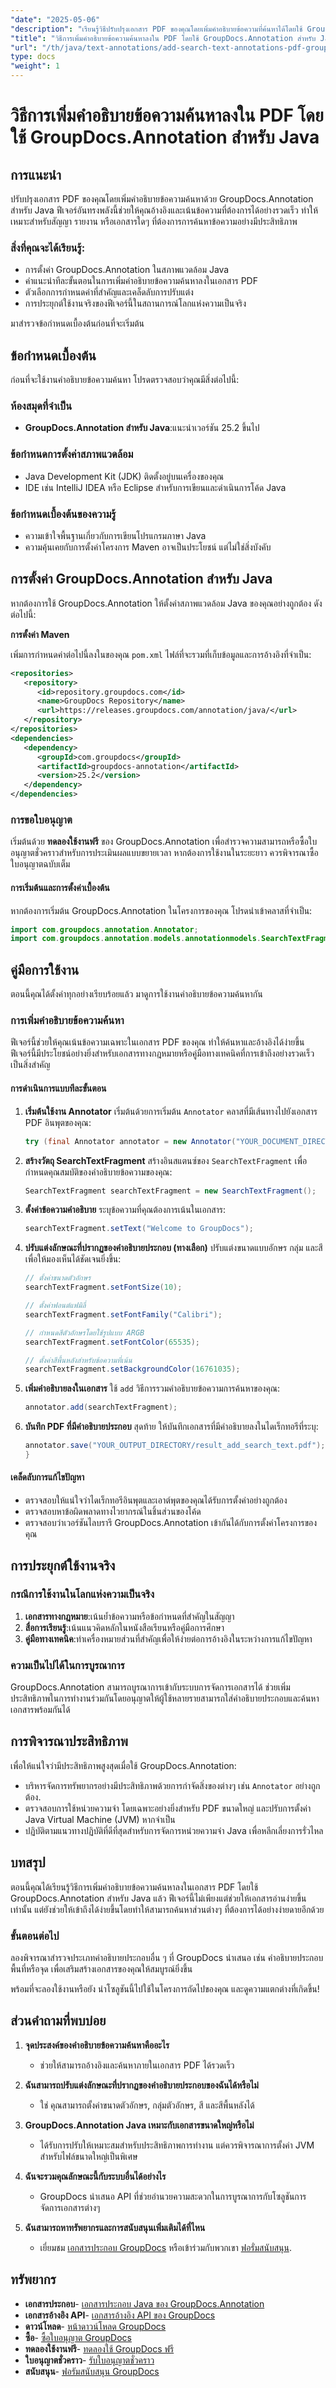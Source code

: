 ```yaml
---
"date": "2025-05-06"
"description": "เรียนรู้วิธีปรับปรุงเอกสาร PDF ของคุณโดยเพิ่มคำอธิบายข้อความที่ค้นหาได้โดยใช้ GroupDocs.Annotation สำหรับ Java คู่มือนี้ประกอบด้วยคำแนะนำทีละขั้นตอนและเคล็ดลับที่เป็นประโยชน์"
"title": "วิธีการเพิ่มคำอธิบายข้อความค้นหาลงใน PDF โดยใช้ GroupDocs.Annotation สำหรับ Java"
"url": "/th/java/text-annotations/add-search-text-annotations-pdf-groupdocs-java/"
type: docs
"weight": 1
---
```


# วิธีการเพิ่มคำอธิบายข้อความค้นหาลงใน PDF โดยใช้ GroupDocs.Annotation สำหรับ Java

## การแนะนำ

ปรับปรุงเอกสาร PDF ของคุณโดยเพิ่มคำอธิบายข้อความค้นหาด้วย GroupDocs.Annotation สำหรับ Java ฟีเจอร์อันทรงพลังนี้ช่วยให้คุณอ้างอิงและเน้นข้อความที่ต้องการได้อย่างรวดเร็ว ทำให้เหมาะสำหรับสัญญา รายงาน หรือเอกสารใดๆ ที่ต้องการการค้นหาข้อความอย่างมีประสิทธิภาพ

### สิ่งที่คุณจะได้เรียนรู้:
- การตั้งค่า GroupDocs.Annotation ในสภาพแวดล้อม Java
- คำแนะนำทีละขั้นตอนในการเพิ่มคำอธิบายข้อความค้นหาลงในเอกสาร PDF
- ตัวเลือกการกำหนดค่าที่สำคัญและเคล็ดลับการปรับแต่ง
- การประยุกต์ใช้งานจริงของฟีเจอร์นี้ในสถานการณ์โลกแห่งความเป็นจริง

มาสำรวจข้อกำหนดเบื้องต้นก่อนที่จะเริ่มต้น

## ข้อกำหนดเบื้องต้น

ก่อนที่จะใช้งานคำอธิบายข้อความค้นหา โปรดตรวจสอบว่าคุณมีสิ่งต่อไปนี้:

### ห้องสมุดที่จำเป็น
- **GroupDocs.Annotation สำหรับ Java**:แนะนำเวอร์ชัน 25.2 ขึ้นไป
  
### ข้อกำหนดการตั้งค่าสภาพแวดล้อม
- Java Development Kit (JDK) ติดตั้งอยู่บนเครื่องของคุณ
- IDE เช่น IntelliJ IDEA หรือ Eclipse สำหรับการเขียนและดำเนินการโค้ด Java

### ข้อกำหนดเบื้องต้นของความรู้
- ความเข้าใจพื้นฐานเกี่ยวกับการเขียนโปรแกรมภาษา Java
- ความคุ้นเคยกับการตั้งค่าโครงการ Maven อาจเป็นประโยชน์ แต่ไม่ใช่สิ่งบังคับ

## การตั้งค่า GroupDocs.Annotation สำหรับ Java

หากต้องการใช้ GroupDocs.Annotation ให้ตั้งค่าสภาพแวดล้อม Java ของคุณอย่างถูกต้อง ดังต่อไปนี้:

**การตั้งค่า Maven**

เพิ่มการกำหนดค่าต่อไปนี้ลงในของคุณ `pom.xml` ไฟล์ที่จะรวมที่เก็บข้อมูลและการอ้างอิงที่จำเป็น:

```xml
<repositories>
   <repository>
      <id>repository.groupdocs.com</id>
      <name>GroupDocs Repository</name>
      <url>https://releases.groupdocs.com/annotation/java/</url>
   </repository>
</repositories>
<dependencies>
   <dependency>
      <groupId>com.groupdocs</groupId>
      <artifactId>groupdocs-annotation</artifactId>
      <version>25.2</version>
   </dependency>
</dependencies>
```

### การขอใบอนุญาต
เริ่มต้นด้วย **ทดลองใช้งานฟรี** ของ GroupDocs.Annotation เพื่อสำรวจความสามารถหรือซื้อใบอนุญาตชั่วคราวสำหรับการประเมินผลแบบขยายเวลา หากต้องการใช้งานในระยะยาว ควรพิจารณาซื้อใบอนุญาตฉบับเต็ม

#### การเริ่มต้นและการตั้งค่าเบื้องต้น

หากต้องการเริ่มต้น GroupDocs.Annotation ในโครงการของคุณ โปรดนำเข้าคลาสที่จำเป็น:

```java
import com.groupdocs.annotation.Annotator;
import com.groupdocs.annotation.models.annotationmodels.SearchTextFragment;
```

## คู่มือการใช้งาน

ตอนนี้คุณได้ตั้งค่าทุกอย่างเรียบร้อยแล้ว มาดูการใช้งานคำอธิบายข้อความค้นหากัน

### การเพิ่มคำอธิบายข้อความค้นหา

ฟีเจอร์นี้ช่วยให้คุณเน้นข้อความเฉพาะในเอกสาร PDF ของคุณ ทำให้ค้นหาและอ้างอิงได้ง่ายขึ้น ฟีเจอร์นี้มีประโยชน์อย่างยิ่งสำหรับเอกสารทางกฎหมายหรือคู่มือทางเทคนิคที่การเข้าถึงอย่างรวดเร็วเป็นสิ่งสำคัญ

#### การดำเนินการแบบทีละขั้นตอน

1. **เริ่มต้นใช้งาน Annotator**
   เริ่มต้นด้วยการเริ่มต้น `Annotator` คลาสที่มีเส้นทางไปยังเอกสาร PDF อินพุตของคุณ:
   
   ```java
   try (final Annotator annotator = new Annotator("YOUR_DOCUMENT_DIRECTORY/input.pdf")) {
   ```

2. **สร้างวัตถุ SearchTextFragment**
   สร้างอินสแตนซ์ของ `SearchTextFragment` เพื่อกำหนดคุณสมบัติของคำอธิบายข้อความของคุณ:
   
   ```java
   SearchTextFragment searchTextFragment = new SearchTextFragment();
   ```

3. **ตั้งค่าข้อความคำอธิบาย**
   ระบุข้อความที่คุณต้องการเน้นในเอกสาร:
   
   ```java
   searchTextFragment.setText("Welcome to GroupDocs");
   ```

4. **ปรับแต่งลักษณะที่ปรากฏของคำอธิบายประกอบ (ทางเลือก)**
   ปรับแต่งขนาดแบบอักษร กลุ่ม และสีเพื่อให้มองเห็นได้ชัดเจนยิ่งขึ้น:
   
   ```java
   // ตั้งค่าขนาดตัวอักษร
   searchTextFragment.setFontSize(10);

   // ตั้งค่าฟอนต์แฟมิลี่
   searchTextFragment.setFontFamily("Calibri");

   // กำหนดสีตัวอักษรโดยใช้รูปแบบ ARGB
   searchTextFragment.setFontColor(65535); 

   // ตั้งค่าสีพื้นหลังสำหรับข้อความที่เน้น
   searchTextFragment.setBackgroundColor(16761035);
   ```

5. **เพิ่มคำอธิบายลงในเอกสาร**
   ใช้ `add` วิธีการรวมคำอธิบายข้อความการค้นหาของคุณ:
   
   ```java
   annotator.add(searchTextFragment);
   ```

6. **บันทึก PDF ที่มีคำอธิบายประกอบ**
   สุดท้าย ให้บันทึกเอกสารที่มีคำอธิบายลงในไดเร็กทอรีที่ระบุ:
   
   ```java
   annotator.save("YOUR_OUTPUT_DIRECTORY/result_add_search_text.pdf");
   }
   ```

#### เคล็ดลับการแก้ไขปัญหา
- ตรวจสอบให้แน่ใจว่าไดเร็กทอรีอินพุตและเอาต์พุตของคุณได้รับการตั้งค่าอย่างถูกต้อง
- ตรวจสอบหาข้อผิดพลาดทางไวยากรณ์ในชิ้นส่วนของโค้ด
- ตรวจสอบว่าเวอร์ชันไลบรารี GroupDocs.Annotation เข้ากันได้กับการตั้งค่าโครงการของคุณ

## การประยุกต์ใช้งานจริง

### กรณีการใช้งานในโลกแห่งความเป็นจริง
1. **เอกสารทางกฎหมาย**:เน้นย้ำข้อความหรือข้อกำหนดที่สำคัญในสัญญา
2. **สื่อการเรียนรู้**:เน้นแนวคิดหลักในหนังสือเรียนหรือคู่มือการศึกษา
3. **คู่มือทางเทคนิค**:ทำเครื่องหมายส่วนที่สำคัญเพื่อให้ง่ายต่อการอ้างอิงในระหว่างการแก้ไขปัญหา

### ความเป็นไปได้ในการบูรณาการ
GroupDocs.Annotation สามารถบูรณาการเข้ากับระบบการจัดการเอกสารได้ ช่วยเพิ่มประสิทธิภาพในการทำงานร่วมกันโดยอนุญาตให้ผู้ใช้หลายรายสามารถใส่คำอธิบายประกอบและค้นหาเอกสารพร้อมกันได้

## การพิจารณาประสิทธิภาพ
เพื่อให้แน่ใจว่ามีประสิทธิภาพสูงสุดเมื่อใช้ GroupDocs.Annotation:
- บริหารจัดการทรัพยากรอย่างมีประสิทธิภาพด้วยการกำจัดสิ่งของต่างๆ เช่น `Annotator` อย่างถูกต้อง.
- ตรวจสอบการใช้หน่วยความจำ โดยเฉพาะอย่างยิ่งสำหรับ PDF ขนาดใหญ่ และปรับการตั้งค่า Java Virtual Machine (JVM) หากจำเป็น
- ปฏิบัติตามแนวทางปฏิบัติที่ดีที่สุดสำหรับการจัดการหน่วยความจำ Java เพื่อหลีกเลี่ยงการรั่วไหล

## บทสรุป

ตอนนี้คุณได้เรียนรู้วิธีการเพิ่มคำอธิบายข้อความค้นหาลงในเอกสาร PDF โดยใช้ GroupDocs.Annotation สำหรับ Java แล้ว ฟีเจอร์นี้ไม่เพียงแต่ช่วยให้เอกสารอ่านง่ายขึ้นเท่านั้น แต่ยังช่วยให้เข้าถึงได้ง่ายขึ้นโดยทำให้สามารถค้นหาส่วนต่างๆ ที่ต้องการได้อย่างง่ายดายอีกด้วย

### ขั้นตอนต่อไป
ลองพิจารณาสำรวจประเภทคำอธิบายประกอบอื่น ๆ ที่ GroupDocs นำเสนอ เช่น คำอธิบายประกอบพื้นที่หรือจุด เพื่อเสริมสร้างเอกสารของคุณให้สมบูรณ์ยิ่งขึ้น

พร้อมที่จะลองใช้งานหรือยัง นำโซลูชันนี้ไปใช้ในโครงการถัดไปของคุณ และดูความแตกต่างที่เกิดขึ้น!

## ส่วนคำถามที่พบบ่อย

1. **จุดประสงค์ของคำอธิบายข้อความค้นหาคืออะไร**
   - ช่วยให้สามารถอ้างอิงและค้นหาภายในเอกสาร PDF ได้รวดเร็ว

2. **ฉันสามารถปรับแต่งลักษณะที่ปรากฏของคำอธิบายประกอบของฉันได้หรือไม่**
   - ใช่ คุณสามารถตั้งค่าขนาดตัวอักษร, กลุ่มตัวอักษร, สี และสีพื้นหลังได้

3. **GroupDocs.Annotation Java เหมาะกับเอกสารขนาดใหญ่หรือไม่**
   - ได้รับการปรับให้เหมาะสมสำหรับประสิทธิภาพการทำงาน แต่ควรพิจารณาการตั้งค่า JVM สำหรับไฟล์ขนาดใหญ่เป็นพิเศษ

4. **ฉันจะรวมคุณลักษณะนี้กับระบบอื่นได้อย่างไร**
   - GroupDocs นำเสนอ API ที่ช่วยอำนวยความสะดวกในการบูรณาการกับโซลูชันการจัดการเอกสารต่างๆ

5. **ฉันสามารถหาทรัพยากรและการสนับสนุนเพิ่มเติมได้ที่ไหน**
   - เยี่ยมชม [เอกสารประกอบ GroupDocs](https://docs.groupdocs.com/annotation/java/) หรือเข้าร่วมกับพวกเขา [ฟอรั่มสนับสนุน](https://forum-groupdocs.com/c/annotation/).

## ทรัพยากร
- **เอกสารประกอบ**- [เอกสารประกอบ Java ของ GroupDocs.Annotation](https://docs.groupdocs.com/annotation/java/)
- **เอกสารอ้างอิง API**- [เอกสารอ้างอิง API ของ GroupDocs](https://reference.groupdocs.com/annotation/java/)
- **ดาวน์โหลด**- [หน้าดาวน์โหลด GroupDocs](https://releases.groupdocs.com/annotation/java/)
- **ซื้อ**- [ซื้อใบอนุญาต GroupDocs](https://purchase.groupdocs.com/buy)
- **ทดลองใช้งานฟรี**- [ทดลองใช้ GroupDocs ฟรี](https://releases.groupdocs.com/annotation/java/)
- **ใบอนุญาตชั่วคราว**- [รับใบอนุญาตชั่วคราว](https://purchase.groupdocs.com/temporary-license/)
- **สนับสนุน**- [ฟอรัมสนับสนุน GroupDocs](https://forum.groupdocs.com/c/annotation/)
